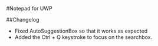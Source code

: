 #Notepad for UWP

##Changelog
- Fixed AutoSuggestionBox so that it works as expected
- Added the Ctrl + Q keystroke to focus on the searchbox.

